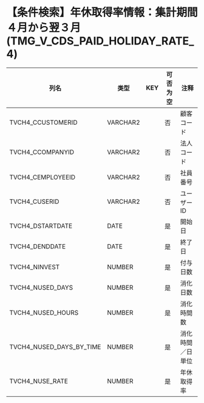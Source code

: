 # 【条件検索】年休取得率情報：集計期間４月から翌３月(TMG_V_CDS_PAID_HOLIDAY_RATE_4)
| 列名   | 类型   | KEY  | 可否为空 | 注释   |
| ---- | ---- | ---- | ---- | ---- |
|TVCH4_CCUSTOMERID|VARCHAR2||否|顧客コード|
|TVCH4_CCOMPANYID|VARCHAR2||否|法人コード|
|TVCH4_CEMPLOYEEID|VARCHAR2||否|社員番号|
|TVCH4_CUSERID|VARCHAR2||否|ユーザーID|
|TVCH4_DSTARTDATE|DATE||是|開始日|
|TVCH4_DENDDATE|DATE||是|終了日|
|TVCH4_NINVEST|NUMBER||是|付与日数|
|TVCH4_NUSED_DAYS|NUMBER||是|消化日数|
|TVCH4_NUSED_HOURS|NUMBER||是|消化時間数|
|TVCH4_NUSED_DAYS_BY_TIME|NUMBER||是|消化時間／日単位|
|TVCH4_NUSE_RATE|NUMBER||是|年休取得率|
